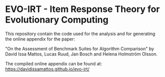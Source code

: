 # EVO-IRT - Item Response Theory for Evolutionary Computing

This repository contain the code used for the analysis and for generating the online appendix for the paper:

"On the Assessment of Benchmark Suites for Algorithm Comparison" by David Issa Mattos, Lucas Ruud, Jan Bosch and Helena Holmström Olsson.

The compiled online appendix can be found at: https://davidissamattos.github.io/evo-irt/
